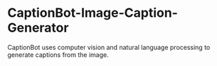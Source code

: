 # CaptionBot-Image-Caption-Generator
CaptionBot uses computer vision and natural language processing to generate captions from the image.

